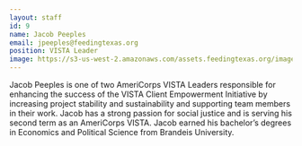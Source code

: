 ```yaml
---
layout: staff
id: 9
name: Jacob Peeples
email: jpeeples@feedingtexas.org
position: VISTA Leader
image: https://s3-us-west-2.amazonaws.com/assets.feedingtexas.org/images/staff/jacob-peeples.JPG
---
```

Jacob Peeples is one of two AmeriCorps VISTA Leaders responsible for enhancing the success of the VISTA Client Empowerment Initiative by increasing project stability and sustainability and supporting team members in their work. Jacob has a strong passion for social justice and is serving his second term as an AmeriCorps VISTA. Jacob earned his bachelor’s degrees in Economics and Political Science from Brandeis University.
